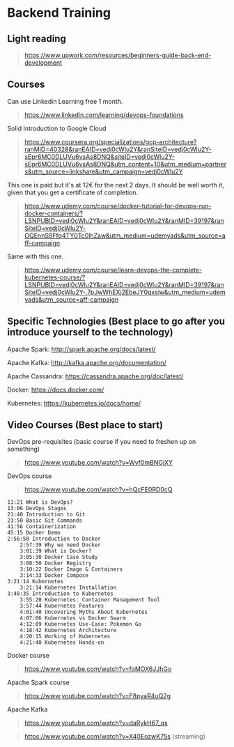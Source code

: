 # Backend Training

## Light reading

> https://www.upwork.com/resources/beginners-guide-back-end-development

## Courses

Can use Linkedin Learning free 1 month.

> https://www.linkedin.com/learning/devops-foundations

Solid Introduction to Google Cloud

> https://www.coursera.org/specializations/gcp-architecture?ranMID=40328&ranEAID=vedj0cWlu2Y&ranSiteID=vedj0cWlu2Y-sEpr6MC0DLUVu6vsAs8DNQ&siteID=vedj0cWlu2Y-sEpr6MC0DLUVu6vsAs8DNQ&utm_content=10&utm_medium=partners&utm_source=linkshare&utm_campaign=vedj0cWlu2Y

This one is paid but it's at 12€ for the next 2 days. It should be well worth it, given that you get a certificate of completion. 

> https://www.udemy.com/course/docker-tutorial-for-devops-run-docker-containers/?LSNPUBID=vedj0cWlu2Y&ranEAID=vedj0cWlu2Y&ranMID=39197&ranSiteID=vedj0cWlu2Y-OQEnnS9Ffq4TY0Tc0lhZaw&utm_medium=udemyads&utm_source=aff-campaign

Same with this one.

> https://www.udemy.com/course/learn-devops-the-complete-kubernetes-course/?LSNPUBID=vedj0cWlu2Y&ranEAID=vedj0cWlu2Y&ranMID=39197&ranSiteID=vedj0cWlu2Y-.7pJwWhEXj2EbeJY0qxsiw&utm_medium=udemyads&utm_source=aff-campaign

## Specific Technologies (Best place to go after you introduce yourself to the technology)

Apache Spark:             http://spark.apache.org/docs/latest/

Apache Kafka:             http://kafka.apache.org/documentation/

Apache Cassandra:         https://cassandra.apache.org/doc/latest/

Docker:                   https://docs.docker.com/

Kubernetes:               https://kubernetes.io/docs/home/

## Video Courses (Best place to start)

DevOps pre-requisites (basic course if you need to freshen up on something)

> https://www.youtube.com/watch?v=Wvf0mBNGjXY

DevOps course

> https://www.youtube.com/watch?v=hQcFE0RD0cQ

```
11:21 What is DevOps?
13:06 DevOps Stages
21:40 Introduction to Git
23:50 Basic Git Commands
41:56 Containerization
45:15 Docker Demo
2:56:50 Introduction to Docker
    2:57:39 Why we need Docker
    3:01:39 What is Docker?
    3:05:30 Docker Case Study
    3:08:50 Docker Registry
    3:10:22 Docker Image & Containers
    3:14:33 Docker Compose
3:21:14 Kubernetes
    3:21:14 Kubernetes Installation
3:48:35 Introduction to Kubernetes
    3:55:20 Kubernetes: Container Management Tool
    3:57:44 Kubernetes Features
    4:01:40 Uncovering Myths About Kubernetes
    4:07:06 Kubernetes vs Docker Swarm
    4:12:09 Kubernetes Use-Case: Pokemon Go
    4:18:42 Kubernetes Architecture
    4:20:15 Working of Kubernetes
    4:21:40 Kubernetes Hands-on
```

Docker course

> https://www.youtube.com/watch?v=fqMOX6JJhGo

Apache Spark course

> https://www.youtube.com/watch?v=F8pyaR4uQ2g

Apache Kafka

> https://www.youtube.com/watch?v=daRykH67_qs

> https://www.youtube.com/watch?v=X40EozwK75s (streaming)
